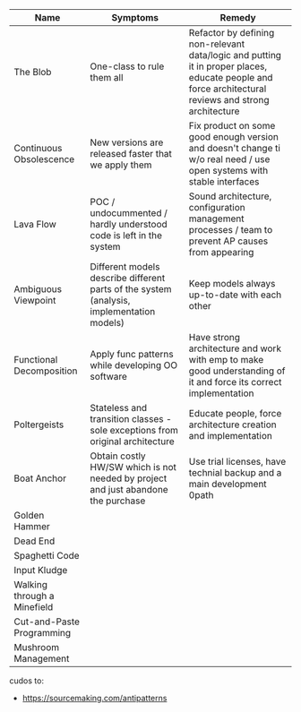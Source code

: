 Name | Symptoms | Remedy
--- | --- | ---
The Blob | One-class to rule them all | Refactor by defining non-relevant data/logic and putting it in proper places, educate people and force architectural reviews and strong architecture
Continuous Obsolescence | New versions are released faster that we apply them | Fix product on some good enough version and doesn't change ti w/o real need / use open systems with stable interfaces
Lava Flow | POC / undocummented / hardly understood code is left in the system | Sound architecture, configuration management processes / team to prevent AP causes from appearing
Ambiguous Viewpoint | Different models describe different parts of the system (analysis, implementation models) | Keep models always up-to-date with each other
Functional Decomposition | Apply func patterns while developing OO software | Have strong architecture and work with emp to make good understanding of it and force its correct implementation
Poltergeists | Stateless and transition classes - sole exceptions from original architecture | Educate people, force architecture creation and implementation
Boat Anchor | Obtain costly HW/SW which is not needed by project and just abandone the purchase | Use trial licenses, have technial backup and a main development 0path
Golden Hammer | |
Dead End | |
Spaghetti Code | |
Input Kludge | |
Walking through a Minefield | |
Cut-and-Paste Programming | |
Mushroom Management | |

cudos to:
* https://sourcemaking.com/antipatterns
